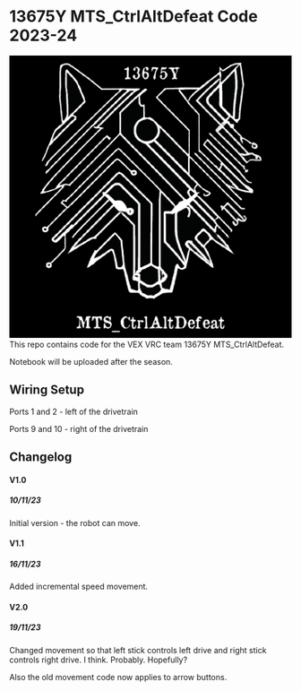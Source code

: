 # 13675Y MTS_CtrlAltDefeat Code 2023-24
![logo](logo.png "MTS_CtrlAltDefeat")
This repo contains code for the VEX VRC team 13675Y MTS_CtrlAltDefeat.

Notebook will be uploaded after the season.

## Wiring Setup
Ports 1 and 2 - left of the drivetrain

Ports 9 and 10 - right of the drivetrain

## Changelog
#### V1.0
##### 10/11/23
Initial version - the robot can move.

#### V1.1
##### 16/11/23
Added incremental speed movement.

#### V2.0
##### 19/11/23
Changed movement so that left stick controls left drive and right stick controls right drive. I think. Probably. Hopefully?

Also the old movement code now applies to arrow buttons.